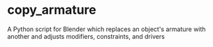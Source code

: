 # copy_armature
A Python script for Blender which replaces an object's armature with another and adjusts modifiers, constraints, and drivers
